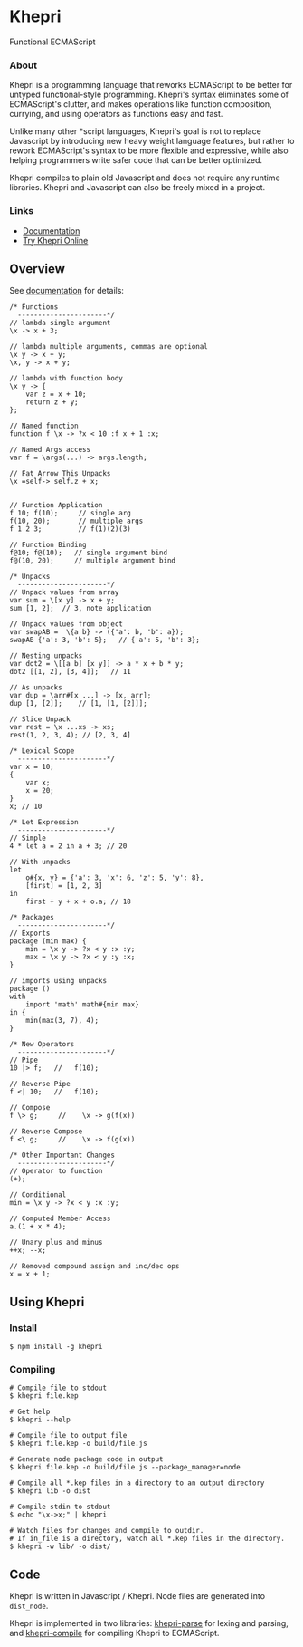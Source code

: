 # Khepri
Functional ECMAScript

### About
Khepri is a programming language that reworks ECMAScript to be better for untyped
functional-style programming. Khepri's syntax eliminates some of ECMAScript's clutter,
and makes operations like function composition, currying, and using operators as
functions easy and fast.

Unlike many other *script languages, Khepri's goal is not to replace Javascript by
introducing new heavy weight language features, but rather to rework ECMAScript's syntax
to be more flexible and expressive, while also helping programmers write safer code that
can be better optimized.

Khepri compiles to plain old Javascript and does not require any runtime libraries.
Khepri and Javascript can also be freely mixed in a project.

### Links
* [Documentation][documentation]
* [Try Khepri Online][demo]

## Overview
See [documentation][documentation] for details:

```
/* Functions
  ----------------------*/
// lambda single argument
\x -> x + 3;

// lambda multiple arguments, commas are optional
\x y -> x + y;
\x, y -> x + y;

// lambda with function body
\x y -> {
    var z = x + 10;
    return z + y;
};

// Named function
function f \x -> ?x < 10 :f x + 1 :x;

// Named Args access
var f = \args(...) -> args.length;

// Fat Arrow This Unpacks
\x =self-> self.z + x;


// Function Application
f 10; f(10);     // single arg
f(10, 20);       // multiple args
f 1 2 3;         // f(1)(2)(3) 

// Function Binding
f@10; f@(10);   // single argument bind
f@(10, 20);     // multiple argument bind

/* Unpacks
  ----------------------*/
// Unpack values from array
var sum = \[x y] -> x + y;
sum [1, 2];  // 3, note application

// Unpack values from object
var swapAB =  \{a b} -> ({'a': b, 'b': a});
swapAB {'a': 3, 'b': 5};   // {'a': 5, 'b': 3};

// Nesting unpacks
var dot2 = \[[a b] [x y]] -> a * x + b * y;
dot2 [[1, 2], [3, 4]];   // 11

// As unpacks
var dup = \arr#[x ...] -> [x, arr];
dup [1, [2]];    // [1, [1, [2]]]; 

// Slice Unpack
var rest = \x ...xs -> xs;
rest(1, 2, 3, 4); // [2, 3, 4]

/* Lexical Scope
  ----------------------*/
var x = 10;
{
    var x;
    x = 20;
}
x; // 10

/* Let Expression
  ----------------------*/
// Simple
4 * let a = 2 in a + 3; // 20
 
// With unpacks
let
    o#{x, y} = {'a': 3, 'x': 6, 'z': 5, 'y': 8},
    [first] = [1, 2, 3]
in
    first + y + x + o.a; // 18
 
/* Packages
  ----------------------*/
// Exports
package (min max) {
    min = \x y -> ?x < y :x :y;
    max = \x y -> ?x < y :y :x;
}

// imports using unpacks
package ()
with
    import 'math' math#{min max}
in {
    min(max(3, 7), 4);
}

/* New Operators
  ----------------------*/
// Pipe
10 |> f;   //   f(10);

// Reverse Pipe
f <| 10;   //   f(10);

// Compose
f \> g;     //    \x -> g(f(x))

// Reverse Compose
f <\ g;     //    \x -> f(g(x))

/* Other Important Changes
  ----------------------*/
// Operator to function
(+);

// Conditional
min = \x y -> ?x < y :x :y;

// Computed Member Access
a.(1 + x * 4);

// Unary plus and minus
++x; --x;

// Removed compound assign and inc/dec ops
x = x + 1;
```

## Using Khepri

### Install

    $ npm install -g khepri

### Compiling

```
# Compile file to stdout
$ khepri file.kep

# Get help
$ khepri --help

# Compile file to output file
$ khepri file.kep -o build/file.js

# Generate node package code in output
$ khepri file.kep -o build/file.js --package_manager=node

# Compile all *.kep files in a directory to an output directory
$ khepri lib -o dist

# Compile stdin to stdout
$ echo "\x->x;" | khepri

# Watch files for changes and compile to outdir.
# If in_file is a directory, watch all *.kep files in the directory.
$ khepri -w lib/ -o dist/
```


## Code
Khepri is written in Javascript / Khepri. Node files are generated into `dist_node`.

Khepri is implemented in two libraries: [khepri-parse][khepri-parse] for lexing and parsing, and 
[khepri-compile][khepri-compile] for compiling Khepri to ECMAScript.


[documentation]: https://github.com/mattbierner/khepri/wiki
[demo]: http://khepri-lang.com/console.html

[khepri-compile]: https://github.com/mattbierner/khepri-compile
[khepri-parse]: https://github.com/mattbierner/khepri-parse
